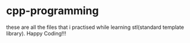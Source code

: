 # cpp-programming
these are all the files that i practised while learning stl(standard template library).
Happy Coding!!!
